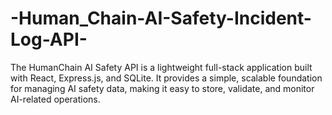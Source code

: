 # -Human_Chain-AI-Safety-Incident-Log-API-
The HumanChain AI Safety API is a lightweight full-stack application built with React, Express.js, and SQLite. It provides a simple, scalable foundation for managing AI safety data, making it easy to store, validate, and monitor AI-related operations. 
